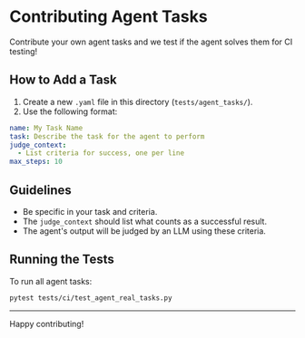 # Contributing Agent Tasks

Contribute your own agent tasks and we test if the agent solves them for CI testing!

## How to Add a Task

1. Create a new `.yaml` file in this directory (`tests/agent_tasks/`).
2. Use the following format:

```yaml
name: My Task Name
task: Describe the task for the agent to perform
judge_context:
  - List criteria for success, one per line
max_steps: 10
```

## Guidelines
- Be specific in your task and criteria.
- The `judge_context` should list what counts as a successful result.
- The agent's output will be judged by an LLM using these criteria.

## Running the Tests

To run all agent tasks:

```bash
pytest tests/ci/test_agent_real_tasks.py
```

---

Happy contributing! 
